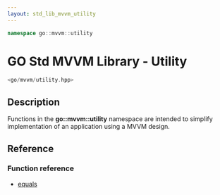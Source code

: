 ```yaml
---
layout: std_lib_mvvm_utility
---
```


```c++
namespace go::mvvm::utility
```

# GO Std MVVM Library - Utility

```c++
<go/mvvm/utility.hpp>
```

## Description

Functions in the **go\::mvvm\::utility** namespace are intended to simplify
implementation of an application using a MVVM design.

## Reference

### Function reference

* [equals](./function_template_equals.html)
